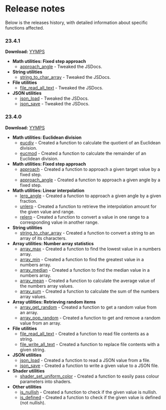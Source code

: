 # Release notes
Below is the releases history, with detailed information about specific functions affected.

### 23.4.1

**Download:** [YYMPS](/releases/download/v23.4.1/CommunityToolbox.23.4.1.yymps)

- **Math utilities: Fixed step approach**
    - [approach_angle](Functions/approach_angle.md) - Tweaked the JSDocs.
- **String utilities**
    - [string_to_char_array](Functions/string_to_char_array.md) - Tweaked the JSDocs.
- **File utilities**
    - [file_read_all_text](Functions/file_read_all_text.md) - Tweaked the JSDocs.
- **JSON utilities**
    - [json_load](Functions/json_load.md) - Tweaked the JSDocs.
    - [json_save](Functions/json_save.md) - Tweaked the JSDocs.

### 23.4.0

**Download:** [YYMPS](/releases/download/v23.4.0/CommunityToolbox.23.4.0.yymps)

- **Math utilities: Euclidean division**
    - [eucdiv](Functions/eucdiv.md) - Created a function to calculate the quotient of an Euclidean division.
    - [eucmod](Functions/eucmod.md) - Created a function to calculate the remainder of an Euclidean division.
- **Math utilities: Fixed step approach**
    - [approach](Functions/approach.md) - Created a function to approach a given target value by a fixed step.
    - [approach_angle](Functions/approach_angle.md) - Created a function to approach a given angle by a fixed step.
- **Math utilities: Linear interpolation**
    - [lerp_angle](Functions/lerp_angle.md) - Created a function to approach a given angle by a given fraction.
    - [unlerp](Functions/unlerp.md) - Created a function to retrieve the interpolation amount for the given value and range.
    - [relerp](Functions/relerp.md) - Created a function to convert a value in one range to a corresponding value in another range.
- **String utilities**
    - [string_to_char_array](Functions/string_to_char_array.md) - Created a function to convert a string to an array of its characters.
- **Array utilities: Number array statistics**
    - [array_max](Functions/array_max.md) - Created a function to find the lowest value in a numbers array.
    - [array_min](Functions/array_min.md) - Created a function to find the greatest value in a numbers array.
    - [array_median](Functions/array_median.md) - Created a function to find the median value in a numbers array.
    - [array_mean](Functions/array_mean.md) - Created a function to calculate the average value of the numbers array values.
    - [array_sum](Functions/array_sum.md) - Created a function to calculate the sum of the numbers array values.
- **Array utilities: Retrieving random items**
    - [array_get_random](Functions/array_get_random.md) - Created a function to get a random value from an array.
    - [array_pop_random](Functions/array_pop_random.md) - Created a function to get and remove a random value from an array.
- **File utilities**
    - [file_read_all_text](Functions/file_read_all_text.md) - Created a function to read file contents as a string.
    - [file_write_all_text](Functions/file_write_all_text.md) - Created a function to replace file contents with a given string.
- **JSON utilities**
    - [json_load](Functions/json_load.md) - Created a function to read a JSON value from a file.
    - [json_save](Functions/json_save.md) - Created a function to write a given value to a JSON file.
- **Shader utilities**
    - [shader_set_uniform_color](Functions/shader_set_uniform_color.md) - Created a function to easily pass colour parameters into shaders.
- **Other utilities**
    - [is_nullish](Functions/is_nullish.md) - Created a function to check if the given value is nullish.
    - [is_defined](Functions/is_defined.md) - Created a function to check if the given value is defined (not nullish).
